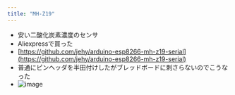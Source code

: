 ```yaml
---
title: "MH-Z19"
---
```


- 安い二酸化炭素濃度のセンサ
- Aliexpressで買った
- [https://github.com/jehy/arduino-esp8266-mh-z19-serial](https://github.com/jehy/arduino-esp8266-mh-z19-serial)
- 普通にピンヘッダを半田付けしたがブレッドボードに刺さらないのでこうなった
- ![image](https://gyazo.com/7c9fb43180494bfa499782719c537f57/thumb/1000)
